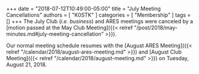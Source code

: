 +++
date = "2018-07-12T10:49:00-05:00"
title = "July Meeting Cancellations"
authors = [ "K0STK" ]
categories = [ "Membership" ]
tags = []
+++
The July Club (*i.e. business*) and ARES meetings were canceled by a
[motion passed at the May Club Meeting]({{< relref "/post/2018/may-minutes.md#july-meeting-cancellation" >}}).  

Our normal meeting schedule resumes with the
[August ARES Meeting]({{< relref "/calendar/2018/august-ares-meeting.md" >}})
and
[August Club Meeting]({{< relref "/calendar/2018/august-meeting.md" >}})
on Tuesday, August 21, 2018.
<!--more-->
